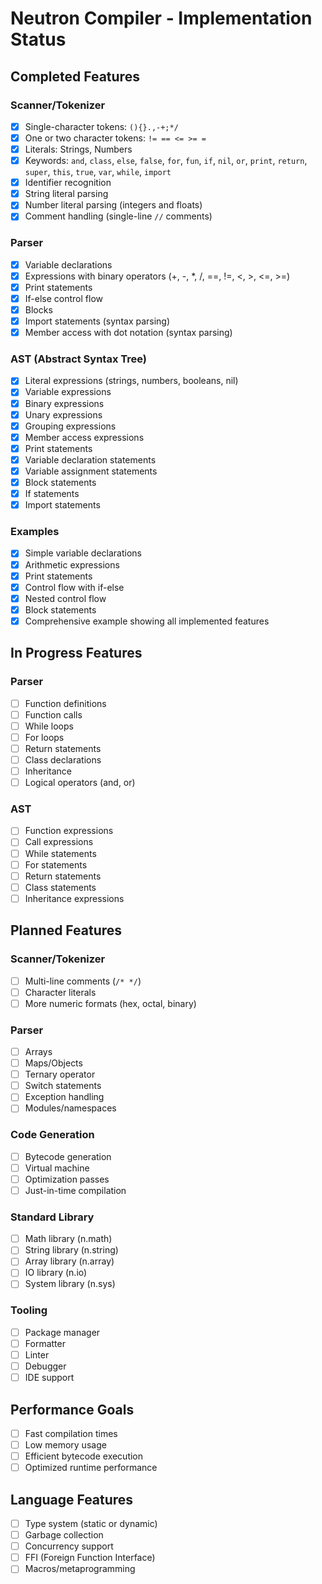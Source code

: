 # Neutron Compiler - Implementation Status

## Completed Features

### Scanner/Tokenizer
- [x] Single-character tokens: `(){}.,-+;*/`
- [x] One or two character tokens: `!= == <= >= =`
- [x] Literals: Strings, Numbers
- [x] Keywords: `and`, `class`, `else`, `false`, `for`, `fun`, `if`, `nil`, `or`, `print`, `return`, `super`, `this`, `true`, `var`, `while`, `import`
- [x] Identifier recognition
- [x] String literal parsing
- [x] Number literal parsing (integers and floats)
- [x] Comment handling (single-line `//` comments)

### Parser
- [x] Variable declarations
- [x] Expressions with binary operators (+, -, *, /, ==, !=, <, >, <=, >=)
- [x] Print statements
- [x] If-else control flow
- [x] Blocks
- [x] Import statements (syntax parsing)
- [x] Member access with dot notation (syntax parsing)

### AST (Abstract Syntax Tree)
- [x] Literal expressions (strings, numbers, booleans, nil)
- [x] Variable expressions
- [x] Binary expressions
- [x] Unary expressions
- [x] Grouping expressions
- [x] Member access expressions
- [x] Print statements
- [x] Variable declaration statements
- [x] Variable assignment statements
- [x] Block statements
- [x] If statements
- [x] Import statements

### Examples
- [x] Simple variable declarations
- [x] Arithmetic expressions
- [x] Print statements
- [x] Control flow with if-else
- [x] Nested control flow
- [x] Block statements
- [x] Comprehensive example showing all implemented features

## In Progress Features

### Parser
- [ ] Function definitions
- [ ] Function calls
- [ ] While loops
- [ ] For loops
- [ ] Return statements
- [ ] Class declarations
- [ ] Inheritance
- [ ] Logical operators (and, or)

### AST
- [ ] Function expressions
- [ ] Call expressions
- [ ] While statements
- [ ] For statements
- [ ] Return statements
- [ ] Class statements
- [ ] Inheritance expressions

## Planned Features

### Scanner/Tokenizer
- [ ] Multi-line comments (`/* */`)
- [ ] Character literals
- [ ] More numeric formats (hex, octal, binary)

### Parser
- [ ] Arrays
- [ ] Maps/Objects
- [ ] Ternary operator
- [ ] Switch statements
- [ ] Exception handling
- [ ] Modules/namespaces

### Code Generation
- [ ] Bytecode generation
- [ ] Virtual machine
- [ ] Optimization passes
- [ ] Just-in-time compilation

### Standard Library
- [ ] Math library (n.math)
- [ ] String library (n.string)
- [ ] Array library (n.array)
- [ ] IO library (n.io)
- [ ] System library (n.sys)

### Tooling
- [ ] Package manager
- [ ] Formatter
- [ ] Linter
- [ ] Debugger
- [ ] IDE support

## Performance Goals
- [ ] Fast compilation times
- [ ] Low memory usage
- [ ] Efficient bytecode execution
- [ ] Optimized runtime performance

## Language Features
- [ ] Type system (static or dynamic)
- [ ] Garbage collection
- [ ] Concurrency support
- [ ] FFI (Foreign Function Interface)
- [ ] Macros/metaprogramming